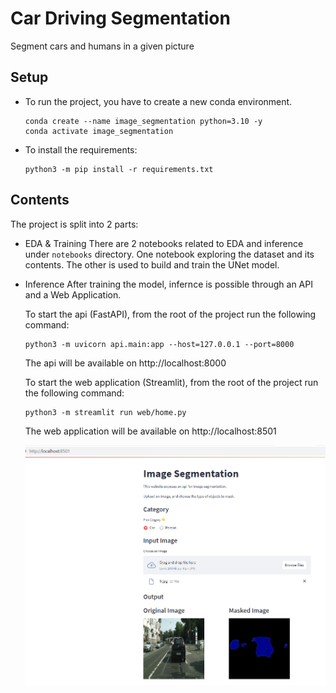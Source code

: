 # Car Driving Segmentation

Segment cars and humans in a given picture

## Setup

- To run the project, you have to create a new conda environment.

  ```
  conda create --name image_segmentation python=3.10 -y
  conda activate image_segmentation
  ```

- To install the requirements:

  ```
  python3 -m pip install -r requirements.txt
  ```

## Contents

The project is split into 2 parts:

- EDA & Training
  There are 2 notebooks related to EDA and inference under `notebooks` directory.
  One notebook exploring the dataset and its contents. The other is used to build and train the UNet model.
- Inference
  After training the model, infernce is possible through an API and a Web Application.

  To start the api (FastAPI), from the root of the project run the following command:
  ```
  python3 -m uvicorn api.main:app --host=127.0.0.1 --port=8000
  ```
  The api will be available on http://localhost:8000

  To start the web application (Streamlit), from the root of the project run the following command:
  ```
  python3 -m streamlit run web/home.py
  ```
  The web application will be available on http://localhost:8501

  ![Website](website.png)